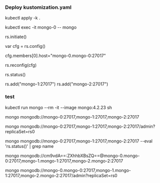 ### Deploy  kustomization.yaml 

kubectl apply -k .

kubectl exec -it mongo-0 -- mongo

rs.initiate()

 var cfg = rs.config()

 cfg.members[0].host="mongo-0.mongo-0:27017"

 rs.reconfig(cfg)

  rs.status()

  rs.add("mongo-1:27017")
  rs.add("mongo-2:27017")

### test

kubectl run mongo --rm -it --image mongo:4.2.23 sh

mongo mongodb://mongo-0:27017,mongo-1:27017,mongo-2:27017


mongo mongodb://mongo-0:27017,mongo-1:27017,mongo-2:27017/admin?replicaSet=rs0

mongo mongodb://mongo-0:27017,mongo-1:27017,mongo-2:27017 --eval 'rs.status()' | grep name

mongo mongodb://cm9vdA==:ZXhhbXBsZQ==@mongo-0.mongo-0:27017,mongo-1.mongo-1:27017,mongo-2.mongo-2:27017

mongo mongodb://mongo-0.mongo-0:27017,mongo-1.mongo-1:27017,mongo-2.mongo-2:27017/admin?replicaSet=rs0
